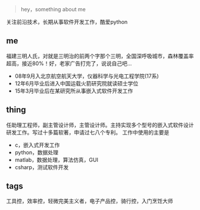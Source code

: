> hey，something about me

关注前沿技术，长期从事软件开发工作，酷爱python

## me
福建三明人氏，对就是三明治的前两个字那个三明，全国深呼吸城市，森林覆盖率超高，接近80%！好，老家广告打完了，说说自己吧...
- 08年9月入北京航空航天大学，仪器科学与光电工程学院(17系)
- 12年6月毕业后进入中国运载火箭研究院就读硕士学位
- 15年3月毕业后在某研究所从事嵌入式软件开发工作
## thing
任助理工程师，副主管设计师，主管设计师。主持实现多个型号的嵌入式软件设计研发工作。写过十多篇软著，申请过七八个专利。
工作中使用的主要是
- c，嵌入式开发工作
- python，数据处理
- matlab，数据处理，算法仿真，GUI
- csharp，测试软件开发

## tags
工具控，效率控，轻微完美主义者，电子产品控，骑行控，入门烹饪大师